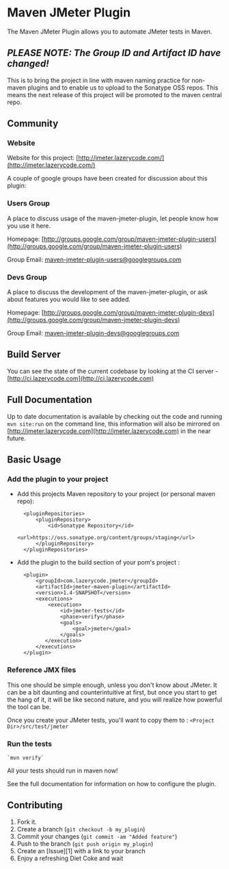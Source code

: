 Maven JMeter Plugin
===================

The Maven JMeter Plugin allows you to automate JMeter tests in Maven.

*PLEASE NOTE: The Group ID and Artifact ID have changed!*
-----

This is to bring the project in line with maven naming practice for non-maven plugins and to enable us to upload to the Sonatype OSS repos.  This means the next release of this project will be promoted to the maven central repo.

Community
-----

### Website

Website for this project: [http://jmeter.lazerycode.com/](http://jmeter.lazerycode.com/)

A couple of google groups have been created for discussion about this plugin:

### Users Group

A place to discuss usage of the maven-jmeter-plugin, let people know how you use it here.

Homepage: [http://groups.google.com/group/maven-jmeter-plugin-users](http://groups.google.com/group/maven-jmeter-plugin-users)

Group Email: [maven-jmeter-plugin-users@googlegroups.com](mailto:maven-jmeter-plugin-users@googlegroups.com)

### Devs Group

A place to discuss the development of the maven-jmeter-plugin, or ask about features you would like to see added.

Homepage: [http://groups.google.com/group/maven-jmeter-plugin-devs](http://groups.google.com/group/maven-jmeter-plugin-devs)

Group Email: [maven-jmeter-plugin-devs@googlegroups.com](mailto:maven-jmeter-plugin-devs@googlegroups.com)

Build Server
-----

You can see the state of the current codebase by looking at the CI server - [http://ci.lazerycode.com](http://ci.lazerycode.com)

Full Documentation
-------

Up to date documentation is available by checking out the code and running `mvn site:run` on the command line, this information will also be mirrored on [http://jmeter.lazerycode.com](http://jmeter.lazerycode.com) in the near future.

Basic Usage
-----

### Add the plugin to your project

* Add this projects Maven repository to your project (or personal maven repo):

        <pluginRepositories>
		    <pluginRepository>
            	<id>Sonatype Repository</id>
            	<url>https://oss.sonatype.org/content/groups/staging</url>
            </pluginRepository>
		</pluginRepositories>

* Add the plugin to the build section of your pom's project :

		<plugin>
			<groupId>com.lazerycode.jmeter</groupId>
			<artifactId>jmeter-maven-plugin</artifactId>
			<version>1.4-SNAPSHOT</version>
			<executions>
				<execution>
					<id>jmeter-tests</id>
					<phase>verify</phase>
					<goals>
						<goal>jmeter</goal>
					</goals>
			   </execution>
			</executions>
		</plugin>

### Reference JMX files

This one should be simple enough, unless you don't know about JMeter.  It can be a bit daunting and counterintuitive at first, but once you start to get the hang of it, it will be like second nature, and you will realize how powerful the tool can be.

Once you create your JMeter tests, you'll want to copy them to : `<Project Dir>/src/test/jmeter`

### Run the tests

	`mvn verify`

All your tests should run in maven now!

See the full documentation for information on how to configure the plugin.

Contributing
------------

1. Fork it.
2. Create a branch (`git checkout -b my_plugin`)
3. Commit your changes (`git commit -am "Added feature"`)
4. Push to the branch (`git push origin my_plugin`)
5. Create an [Issue][1] with a link to your branch
6. Enjoy a refreshing Diet Coke and wait